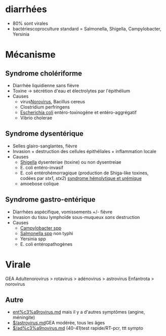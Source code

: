 # diarrhées



- 80% sont virales
- bactériescoproculture standard = Salmonella, Shigella, Campylobacter, Yersinia 


# Mécanisme

## Syndrome cholériforme


- Diarrhée liquidienne sans fièvre 
- Toxine -> sécrétion d'eau et électrolytes par l'épithélium 
- Causes 
    - virus[Norovirus](norovirus:), Bacillus cereus 
    - Clostridium perfringens 
    - [Escherichia coli](escherichia-coli.norg:) entéro-toxinogène et entéro-aggrégatif 
    - Vibrio cholerae 


## Syndrome dysentérique


- Selles glairo-sanglantes, fièvre 
- Invasion + destruction des cellules épithéliales + inflammation locale 
- Causes 
    - [Shigella](#shigella-sppmd) dysenteriae (toxine) ou non dysentreiae
    - E. coli entéro-invasif 
    - E. coli entérohémorragique (production de Shiga-like toxines, codées par _stx1_, _stx2_) [syndrome hémolytique et urémique](#syndrome-hc3a9molytique-et-urc3a9miquenorgmd)
    - amoebose colique 


## Syndrome gastro-entérique


- Diarrhées aspécifique, vomissements +/- fièvre 
- Invasion du tissu lymphoïde sous-muqueux _sans_ destruction 
- Causes
    - [Campylobacter spp](campylobacter-jejuni.norg:) 
    - [Salmonella spp](salmonella-spp.norg:) non typhi 
    - Yersinia spp 
    - E. coli entéropathogènes 


# Virale


GEA Adultenorovirus > rotavirus > adénovirus > astrovirus
Enfantrota > norovirus 


## Autre


- [ent%c3%a9rovirus.md](#entc3a9rovirusmd) mais il y a d'autres symptômes (angine, méningite) 
- [$/astrovirus.md](#astrovirusmd)GEA modérée, tous les âges 
- [$/ad%c3%a9novirus.md](#adc3a9novirusmd) (40-41)test rapide/RT-pcr, ttt sympto 

